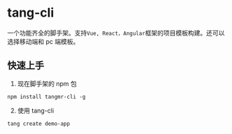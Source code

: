 <!--
 * @Author: tangzhicheng
 * @Date: 2021-06-21 08:52:11
 * @LastEditors: tangzhicheng
 * @LastEditTime: 2021-06-22 19:12:27
 * @Description: file content
-->

# tang-cli

一个功能齐全的脚手架。支持`Vue, React，Angular`框架的项目模板构建。还可以选择移动端和 pc 端模板。

## 快速上手

1. 现在脚手架的 npm 包

```hash
npm install tangmr-cli -g
```

2. 使用 tang-cli

```hash
tang create demo-app
```
